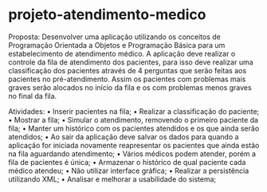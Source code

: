 # projeto-atendimento-medico

Proposta: Desenvolver uma aplicação utilizando os conceitos de Programação Orientada a Objetos e Programação Básica para um estabelecimento de atendimento médico. A aplicação deve realizar o controle da fila de atendimento dos pacientes, para isso deve realizar uma classificação dos pacientes através de 4 perguntas que serão feitas aos pacientes no pré-atendimento. Assim os pacientes com problemas mais graves serão alocados no início da fila e os com problemas menos graves no final da fila.

Atividades:
•	Inserir pacientes na fila;
•	Realizar a classificação do paciente;
•	Mostrar a fila;
•	Simular o atendimento, removendo o primeiro paciente da fila;
•	Manter um histórico com os pacientes atendidos e os que ainda serão atendidos;
•	Ao sair da aplicação deve salvar os dados para quando a aplicação for iniciada novamente reapresentar os pacientes que ainda estão na fila aguardando atendimento;
•	Vários médicos podem atender, porém a fila de pacientes é única;
•	Armazenar o histórico de qual paciente cada médico atendeu;
•	Não utilizar interface gráfica;
•	Realizar a persistência utilizando XML;
•	Analisar e melhorar a usabilidade do sistema;
